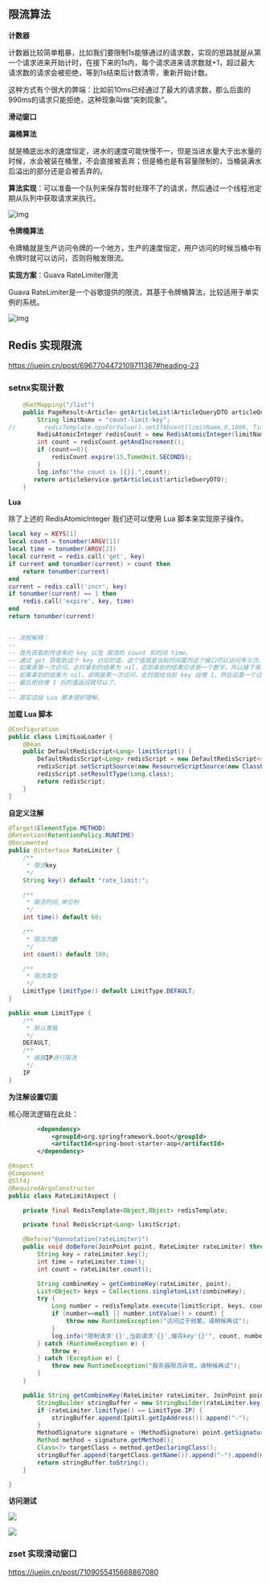 ## 限流算法

**计数器**

计数器比较简单粗暴，比如我们要限制1s能够通过的请求数，实现的思路就是从第一个请求进来开始计时，在接下来的1s内，每个请求进来请求数就+1，超过最大请求数的请求会被拒绝，等到1s结束后计数清零，重新开始计数。

这种方式有个很大的弊端：比如前10ms已经通过了最大的请求数，那么后面的990ms的请求只能拒绝，这种现象叫做“突刺现象”。

**滑动窗口**



**漏桶算法**

就是桶底出水的速度恒定，进水的速度可能快慢不一，但是当进水量大于出水量的时候，水会被装在桶里，不会直接被丢弃；但是桶也是有容量限制的，当桶装满水后溢出的部分还是会被丢弃的。

**算法实现**：可以准备一个队列来保存暂时处理不了的请求，然后通过一个线程池定期从队列中获取请求来执行。

![img](https://p3-juejin.byteimg.com/tos-cn-i-k3u1fbpfcp/7da6978000074d91b983ee2d0adebbfb~tplv-k3u1fbpfcp-zoom-in-crop-mark:3024:0:0:0.awebp)

**令牌桶算法**

令牌桶就是生产访问令牌的一个地方，生产的速度恒定，用户访问的时候当桶中有令牌时就可以访问，否则将触发限流。

**实现方案**：Guava RateLimiter限流

Guava RateLimiter是一个谷歌提供的限流，其基于令牌桶算法，比较适用于单实例的系统。

![img](https://p9-juejin.byteimg.com/tos-cn-i-k3u1fbpfcp/13383ad3f2e04ee68c5cc3fde77f3e58~tplv-k3u1fbpfcp-zoom-in-crop-mark:3024:0:0:0.awebp)

## Redis 实现限流

https://juejin.cn/post/6967704472109711367#heading-23

### setnx实现计数

```java
    @GetMapping("/list")
    public PageResult<Article> getArticleList(ArticleQueryDTO articleQueryDTO){
        String limitName = "count-limit-key";
//        redisTemplate.opsForValue().setIfAbsent(limitName,0,1000, TimeUnit.MILLISECONDS);
        RedisAtomicInteger redisCount = new RedisAtomicInteger(limitName,redisTemplate.getConnectionFactory());
        int count = redisCount.getAndIncrement();
        if (count==0){
            redisCount.expire(15,TimeUnit.SECONDS);
        }
        log.info("the count is [{}].",count);
       return articleService.getArticleList(articleQueryDTO);
    }
```

**Lua**

除了上述的 RedisAtomicInteger 我们还可以使用 Lua 脚本来实现原子操作。

```lua
local key = KEYS[1]
local count = tonumber(ARGV[1])
local time = tonumber(ARGV[2])
local current = redis.call('get', key)
if current and tonumber(current) > count then
    return tonumber(current)
end
current = redis.call('incr', key)
if tonumber(current) == 1 then
    redis.call('expire', key, time)
end
return tonumber(current)


-- 流程解释：
--
-- 首先获取到传进来的 key 以及 限流的 count 和时间 time。
-- 通过 get 获取到这个 key 对应的值，这个值就是当前时间窗内这个接口可以访问多少次。
-- 如果是第一次访问，此时拿到的结果为 nil，否则拿到的结果应该是一个数字，所以接下来就判断，如果拿到的结果是一个数字，并且这个数字还大于 count，那就说明已经超过流量限制了，那么直接返回查询的结果即可。
-- 如果拿到的结果为 nil，说明是第一次访问，此时就给当前 key 自增 1，然后设置一个过期时间。
-- 最后把自增 1 后的值返回就可以了。
--
-- 其实这段 Lua 脚本很好理解。
```

**加载 Lua 脚本**

```java
@Configuration
public class LimitLuaLoader {
    @Bean
    public DefaultRedisScript<Long> limitScript() {
        DefaultRedisScript<Long> redisScript = new DefaultRedisScript<>();
        redisScript.setScriptSource(new ResourceScriptSource(new ClassPathResource("lua/limit.lua")));
        redisScript.setResultType(Long.class);
        return redisScript;
    }
}

```

**自定义注解**

```java
@Target(ElementType.METHOD)
@Retention(RetentionPolicy.RUNTIME)
@Documented
public @interface RateLimiter {
    /**
     * 限流key
     */
    String key() default "rate_limit:";

    /**
     * 限流时间,单位秒
     */
    int time() default 60;

    /**
     * 限流次数
     */
    int count() default 100;

    /**
     * 限流类型
     */
    LimitType limitType() default LimitType.DEFAULT;
}
```

```java
public enum LimitType {
    /**
     * 默认策略
     */
    DEFAULT,
    /**
     * 根据IP进行限流
     */
    IP
}
```

**为注解设置切面**

核心限流逻辑在此处：

```xml
		<dependency>
            <groupId>org.springframework.boot</groupId>
            <artifactId>spring-boot-starter-aop</artifactId>
        </dependency>
```



```java
@Aspect
@Component
@Slf4j
@RequiredArgsConstructor
public class RateLimitAspect {

    private final RedisTemplate<Object,Object> redisTemplate;

    private final RedisScript<Long> limitScript;

    @Before("@annotation(rateLimiter)")
    public void doBefore(JoinPoint point, RateLimiter rateLimiter) throws Throwable {
        String key = rateLimiter.key();
        int time = rateLimiter.time();
        int count = rateLimiter.count();

        String combineKey = getCombineKey(rateLimiter, point);
        List<Object> keys = Collections.singletonList(combineKey);
        try {
            Long number = redisTemplate.execute(limitScript, keys, count, time);
            if (number==null || number.intValue() > count) {
                throw new RuntimeException("访问过于频繁，请稍候再试");
            }
            log.info("限制请求'{}',当前请求'{}',缓存key'{}'", count, number.intValue(), key);
        } catch (RuntimeException e) {
            throw e;
        } catch (Exception e) {
            throw new RuntimeException("服务器限流异常，请稍候再试");
        }
    }

    public String getCombineKey(RateLimiter rateLimiter, JoinPoint point) {
        StringBuilder stringBuffer = new StringBuilder(rateLimiter.key());
        if (rateLimiter.limitType() == LimitType.IP) {
            stringBuffer.append(IpUtil.getIpAddress()).append("-");
        }
        MethodSignature signature = (MethodSignature) point.getSignature();
        Method method = signature.getMethod();
        Class<?> targetClass = method.getDeclaringClass();
        stringBuffer.append(targetClass.getName()).append("-").append(method.getName());
        return stringBuffer.toString();
    }

}
```

**访问测试**

![](https://yitiaoit.oss-cn-beijing.aliyuncs.com/img/image-20220830112842094.png)



![](https://yitiaoit.oss-cn-beijing.aliyuncs.com/img/image-20220830113020965.png)

### zset 实现滑动窗口

https://juejin.cn/post/7109055415668867080

